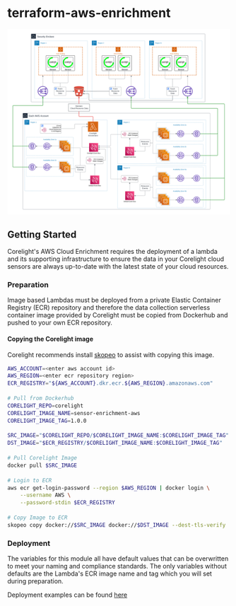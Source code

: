 # terraform-aws-enrichment
<img src="docs/overview.svg" alt="overview">

## Getting Started
Corelight's AWS Cloud Enrichment requires the deployment of a lambda and its
supporting infrastructure to ensure the data in your Corelight cloud sensors are
always up-to-date with the latest state of your cloud resources.

### Preparation
Image based Lambdas must be deployed from a private Elastic Container Registry (ECR) 
repository and therefore the data collection serverless container image provided by 
Corelight must be copied from Dockerhub and pushed to your own ECR repository.

#### Copying the Corelight image
Corelight recommends install [skopeo](https://github.com/containers/skopeo/blob/main/install.md) to assist with copying this image.
```bash
AWS_ACCOUNT=<enter aws account id>
AWS_REGION=<enter ecr repository region>
ECR_REGISTRY="${AWS_ACCOUNT}.dkr.ecr.${AWS_REGION}.amazonaws.com"

# Pull from Dockerhub
CORELIGHT_REPO=corelight
CORELIGHT_IMAGE_NAME=sensor-enrichment-aws
CORELIGHT_IMAGE_TAG=1.0.0

SRC_IMAGE="$CORELIGHT_REPO/$CORELIGHT_IMAGE_NAME:$CORELIGHT_IMAGE_TAG"
DST_IMAGE="$ECR_REGISTRY/$CORELIGHT_IMAGE_NAME:$CORELIGHT_IMAGE_TAG"

# Pull Corelight Image
docker pull $SRC_IMAGE

# Login to ECR
aws ecr get-login-password --region $AWS_REGION | docker login \
    --username AWS \
    --password-stdin $ECR_REGISTRY

# Copy Image to ECR
skopeo copy docker://$SRC_IMAGE docker://$DST_IMAGE --dest-tls-verify
```

### Deployment
The variables for this module all have default values that can be overwritten
to meet your naming and compliance standards. The only variables without defaults are
the Lambda's ECR image name and tag which you will set during preparation.

Deployment examples can be found [here](examples)


